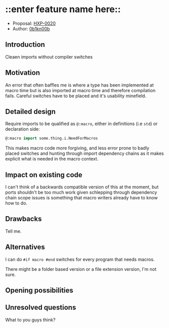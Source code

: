 # ::enter feature name here::

* Proposal: [HXP-0020](0020-macro-sensitive-imports.md)
* Author: [0b1kn00b](https://github.com/ohmrun)

## Introduction

Cleaen imports without compiler switches

## Motivation

An error that often baffles me is where a type has been implemented at macro time but is also imported 
at macro time and therefore compilation fails. Careful switches have to be placed and it's usability
minefield.

## Detailed design

Require imports to be qualified as `@:macro`, either in definitions (i.e `std`) or declaration side:

```haxe 
@:macro import some.thing.i.NeedForMacros
```

This makes macro code more forgiving, and less error prone to badly placed switches and hunting through import dependency chains as it makes explicit what is needed in the macro context.

## Impact on existing code

I can't think of a backwards compatible version of this at the moment, but ports shouldn't be too much work given schlepping through dependency chain scope issues is something that macro writers already have to know how to do.

## Drawbacks

Tell me.

## Alternatives

I can do `#if macro #end` switches for every program that needs macros.

There might be a folder based version or a file extension version, I'm not sure.

## Opening possibilities

## Unresolved questions

What to you guys think?
